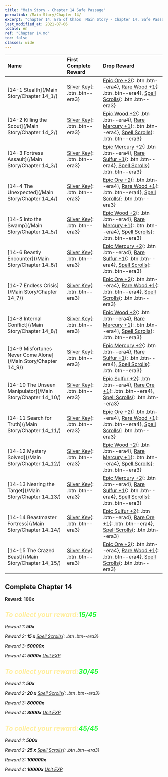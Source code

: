 ```yaml
---
title: "Main Story - Chapter 14 Safe Passage"
permalink: /Main Story/Chapter 14/
excerpt: "Chapter 14. Era of Chaos  Main Story - Chapter 14. Safe Passage"
last_modified_at: 2021-07-06
locale: en
ref: "Chapter 14.md"
toc: false
classes: wide
---
```


  | Name |  First Complete Reward | Drop Reward |
  |:------------|:------------|:------------| 
  | [14-1 Stealth](/Main Story/Chapter 14_1/) | [Silver Key](/Items/con_693/){: .btn .btn--era3} | [Epic Ore +2](/Items/mat_47/){: .btn .btn--era4}, [Rare Wood +1](/Items/mat_41/){: .btn .btn--era4}, [Spell Scrolls](/Items/con_694/){: .btn .btn--era3} |
  | [14-2 Killing the Scout](/Main Story/Chapter 14_2/) | [Silver Key](/Items/con_693/){: .btn .btn--era3} | [Epic Wood +2](/Items/mat_48/){: .btn .btn--era4}, [Rare Mercury +1](/Items/mat_42/){: .btn .btn--era4}, [Spell Scrolls](/Items/con_694/){: .btn .btn--era3} |
  | [14-3 Fortress Assault](/Main Story/Chapter 14_3/) | [Silver Key](/Items/con_693/){: .btn .btn--era3} | [Epic Mercury +2](/Items/mat_49/){: .btn .btn--era4}, [Rare Sulfur +1](/Items/mat_43/){: .btn .btn--era4}, [Spell Scrolls](/Items/con_694/){: .btn .btn--era3} |
  | [14-4 The Unexpected](/Main Story/Chapter 14_4/) | [Silver Key](/Items/con_693/){: .btn .btn--era3} | [Epic Ore +2](/Items/mat_47/){: .btn .btn--era4}, [Rare Wood +1](/Items/mat_41/){: .btn .btn--era4}, [Spell Scrolls](/Items/con_694/){: .btn .btn--era3} |
  | [14-5 Into the Swamp](/Main Story/Chapter 14_5/) | [Silver Key](/Items/con_693/){: .btn .btn--era3} | [Epic Wood +2](/Items/mat_48/){: .btn .btn--era4}, [Rare Mercury +1](/Items/mat_42/){: .btn .btn--era4}, [Spell Scrolls](/Items/con_694/){: .btn .btn--era3} |
  | [14-6 Beastly Encounter](/Main Story/Chapter 14_6/) | [Silver Key](/Items/con_693/){: .btn .btn--era3} | [Epic Mercury +2](/Items/mat_49/){: .btn .btn--era4}, [Rare Sulfur +1](/Items/mat_43/){: .btn .btn--era4}, [Spell Scrolls](/Items/con_694/){: .btn .btn--era3} |
  | [14-7 Endless Crisis](/Main Story/Chapter 14_7/) | [Silver Key](/Items/con_693/){: .btn .btn--era3} | [Epic Ore +2](/Items/mat_47/){: .btn .btn--era4}, [Rare Wood +1](/Items/mat_41/){: .btn .btn--era4}, [Spell Scrolls](/Items/con_694/){: .btn .btn--era3} |
  | [14-8 Internal Conflict](/Main Story/Chapter 14_8/) | [Silver Key](/Items/con_693/){: .btn .btn--era3} | [Epic Wood +2](/Items/mat_48/){: .btn .btn--era4}, [Rare Mercury +1](/Items/mat_42/){: .btn .btn--era4}, [Spell Scrolls](/Items/con_694/){: .btn .btn--era3} |
  | [14-9 Misfortunes Never Come Alone](/Main Story/Chapter 14_9/) | [Silver Key](/Items/con_693/){: .btn .btn--era3} | [Epic Mercury +2](/Items/mat_49/){: .btn .btn--era4}, [Rare Sulfur +1](/Items/mat_43/){: .btn .btn--era4}, [Spell Scrolls](/Items/con_694/){: .btn .btn--era3} |
  | [14-10 The Unseen Manipulator](/Main Story/Chapter 14_10/) | [Silver Key](/Items/con_693/){: .btn .btn--era3} | [Epic Sulfur +2](/Items/mat_50/){: .btn .btn--era4}, [Rare Ore +1](/Items/mat_40/){: .btn .btn--era4}, [Spell Scrolls](/Items/con_694/){: .btn .btn--era3} |
  | [14-11 Search for Truth](/Main Story/Chapter 14_11/) | [Silver Key](/Items/con_693/){: .btn .btn--era3} | [Epic Ore +2](/Items/mat_47/){: .btn .btn--era4}, [Rare Wood +1](/Items/mat_41/){: .btn .btn--era4}, [Spell Scrolls](/Items/con_694/){: .btn .btn--era3} |
  | [14-12 Mystery Solved](/Main Story/Chapter 14_12/) | [Silver Key](/Items/con_693/){: .btn .btn--era3} | [Epic Wood +2](/Items/mat_48/){: .btn .btn--era4}, [Rare Mercury +1](/Items/mat_42/){: .btn .btn--era4}, [Spell Scrolls](/Items/con_694/){: .btn .btn--era3} |
  | [14-13 Nearing the Target](/Main Story/Chapter 14_13/) | [Silver Key](/Items/con_693/){: .btn .btn--era3} | [Epic Mercury +2](/Items/mat_49/){: .btn .btn--era4}, [Rare Sulfur +1](/Items/mat_43/){: .btn .btn--era4}, [Spell Scrolls](/Items/con_694/){: .btn .btn--era3} |
  | [14-14 Beastmaster Fortress](/Main Story/Chapter 14_14/) | [Silver Key](/Items/con_693/){: .btn .btn--era3} | [Epic Sulfur +2](/Items/mat_50/){: .btn .btn--era4}, [Rare Ore +1](/Items/mat_40/){: .btn .btn--era4}, [Spell Scrolls](/Items/con_694/){: .btn .btn--era3} |
  | [14-15 The Crazed Beast](/Main Story/Chapter 14_15/) | [Silver Key](/Items/con_693/){: .btn .btn--era3} | [Epic Ore +2](/Items/mat_47/){: .btn .btn--era4}, [Rare Wood +1](/Items/mat_41/){: .btn .btn--era4}, [Spell Scrolls](/Items/con_694/){: .btn .btn--era3} |


## Complete Chapter 14

 **Reward:**  **100x** <i class="fas fa-gem"/>



## <span style="color: #ffeea0">To collect your reward:</span><span style="color: #27f73a">15/45</span>

 Reward 1:  **50x** <i class="fas fa-gem"/>

 Reward 2: **15 x** [Spell Scrolls](/Items/con_694/){: .btn .btn--era3}

 Reward 3:  **50000x** <i class="fas fa-coins"/>

 Reward 4:  **5000x** [Unit EXP](/Items/con_902/)



## <span style="color: #ffeea0">To collect your reward:</span><span style="color: #27f73a">30/45</span>

 Reward 1:  **50x** <i class="fas fa-gem"/>

 Reward 2: **20 x** [Spell Scrolls](/Items/con_694/){: .btn .btn--era3}

 Reward 3:  **80000x** <i class="fas fa-coins"/>

 Reward 4:  **8000x** [Unit EXP](/Items/con_902/)



## <span style="color: #ffeea0">To collect your reward:</span><span style="color: #27f73a">45/45</span>

 Reward 1:  **500x** <i class="fas fa-gem"/>

 Reward 2: **25 x** [Spell Scrolls](/Items/con_694/){: .btn .btn--era3}

 Reward 3:  **100000x** <i class="fas fa-coins"/>

 Reward 4:  **10000x** [Unit EXP](/Items/con_902/)

